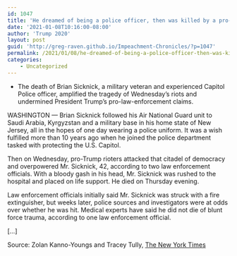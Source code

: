 ```yaml
---
id: 1047
title: 'He dreamed of being a police officer, then was killed by a pro-Trump mob'
date: '2021-01-08T10:16:00-08:00'
author: 'Trump 2020'
layout: post
guid: 'http://greg-raven.github.io/Impeachment-Chronicles/?p=1047'
permalink: /2021/01/08/he-dreamed-of-being-a-police-officer-then-was-killed-by-a-pro-trump-mob/
categories:
    - Uncategorized
---
```


- The death of Brian Sicknick, a military veteran and experienced Capitol Police officer, amplified the tragedy of Wednesday’s riots and undermined President Trump’s pro-law-enforcement claims.

WASHINGTON — Brian Sicknick followed his Air National Guard unit to Saudi Arabia, Kyrgyzstan and a military base in his home state of New Jersey, all in the hopes of one day wearing a police uniform. It was a wish fulfilled more than 10 years ago when he joined the police department tasked with protecting the U.S. Capitol.

Then on Wednesday, pro-Trump rioters attacked that citadel of democracy and overpowered Mr. Sicknick, 42, according to two law enforcement officials. With a bloody gash in his head, Mr. Sicknick was rushed to the hospital and placed on life support. He died on Thursday evening.

Law enforcement officials initially said Mr. Sicknick was struck with a fire extinguisher, but weeks later, police sources and investigators were at odds over whether he was hit. Medical experts have said he did not die of blunt force trauma, according to one law enforcement official.

\[…\]

Source: Zolan Kanno-Youngs and Tracey Tully, [The New York Times](https://www.nytimes.com/2021/01/08/us/politics/police-officer-killed-capitol.html)